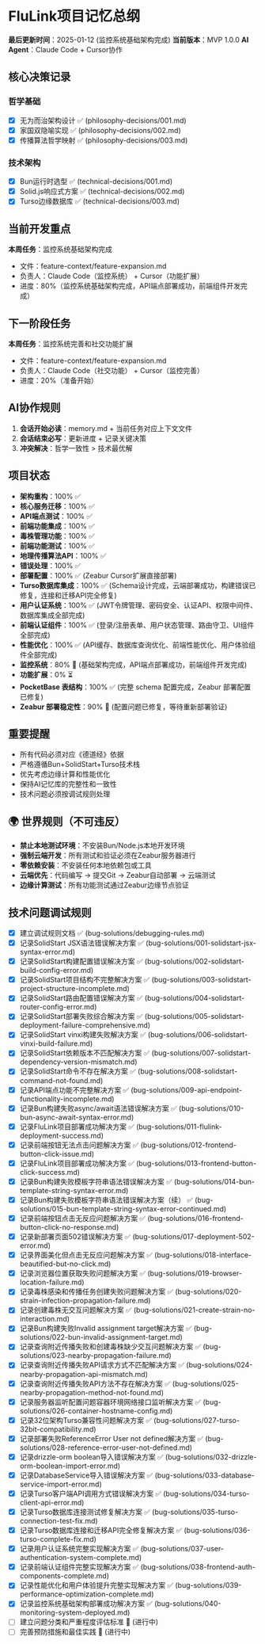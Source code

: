 # FluLink项目记忆总纲
**最后更新时间**：2025-01-12 (监控系统基础架构完成)
**当前版本**：MVP 1.0.0
**AI Agent**：Claude Code + Cursor协作

## 核心决策记录
### 哲学基础
- [x] 无为而治架构设计 ✅ (philosophy-decisions/001.md)
- [x] 家国双隐喻实现 ✅ (philosophy-decisions/002.md)  
- [x] 传播算法哲学映射 ✅ (philosophy-decisions/003.md)

### 技术架构
- [x] Bun运行时选型 ✅ (technical-decisions/001.md)
- [x] Solid.js响应式方案 ✅ (technical-decisions/002.md)
- [x] Turso边缘数据库 ✅ (technical-decisions/003.md)

## 当前开发重点
**本周任务**：监控系统基础架构完成
- 文件：feature-context/feature-expansion.md
- 负责人：Claude Code（监控系统） + Cursor（功能扩展）
- 进度：80%（监控系统基础架构完成，API端点部署成功，前端组件开发完成）

## 下一阶段任务
**本周任务**：监控系统完善和社交功能扩展
- 文件：feature-context/feature-expansion.md
- 负责人：Claude Code（社交功能） + Cursor（监控完善）
- 进度：20%（准备开始）

## AI协作规则
1. **会话开始必读**：memory.md + 当前任务对应上下文文件
2. **会话结束必写**：更新进度 + 记录关键决策
3. **冲突解决**：哲学一致性 > 技术最优解

## 项目状态
- **架构重构**：100% ✅
- **核心服务迁移**：100% ✅
- **API端点测试**：100% ✅
- **前端功能集成**：100% ✅
- **毒株管理功能**：100% ✅
- **前端功能测试**：100% ✅
- **地理传播算法API**：100% ✅
- **错误处理**：100% ✅
- **部署配置**：100% ✅ (Zeabur Cursor扩展直接部署)
- **Turso数据库集成**：100% ✅ (Schema设计完成，云端部署成功，构建错误已修复，连接和迁移API完全修复)
- **用户认证系统**：100% ✅ (JWT令牌管理、密码安全、认证API、权限中间件、数据库集成全部完成)
- **前端认证组件**：100% ✅ (登录/注册表单、用户状态管理、路由守卫、UI组件全部完成)
- **性能优化**：100% ✅ (API缓存、数据库查询优化、前端性能优化、用户体验组件全部完成)
- **监控系统**：80% 🔄 (基础架构完成，API端点部署成功，前端组件开发完成)
- **功能扩展**：0% ⏳
- **PocketBase 表结构**：100% ✅ (完整 schema 配置完成，Zeabur 部署配置已修复)
- **Zeabur 部署稳定性**：90% 🔄 (配置问题已修复，等待重新部署验证)

## 重要提醒
- 所有代码必须对应《德道经》依据
- 严格遵循Bun+SolidStart+Turso技术栈
- 优先考虑边缘计算和性能优化
- 保持AI记忆库的完整性和一致性
- 技术问题必须按调试规则处理

## 🌍 世界规则（不可违反）
- **禁止本地测试环境**：不安装Bun/Node.js本地开发环境
- **强制云端开发**：所有测试和验证必须在Zeabur服务器进行
- **零依赖安装**：不安装任何本地依赖包或工具
- **云端优先**：代码编写 → 提交Git → Zeabur自动部署 → 云端测试
- **边缘计算测试**：所有功能测试通过Zeabur边缘节点验证

## 技术问题调试规则
- [x] 建立调试规则文档 ✅ (bug-solutions/debugging-rules.md)
- [x] 记录SolidStart JSX语法错误解决方案 ✅ (bug-solutions/001-solidstart-jsx-syntax-error.md)
- [x] 记录SolidStart构建配置错误解决方案 ✅ (bug-solutions/002-solidstart-build-config-error.md)
- [x] 记录SolidStart项目结构不完整解决方案 ✅ (bug-solutions/003-solidstart-project-structure-incomplete.md)
- [x] 记录SolidStart路由配置错误解决方案 ✅ (bug-solutions/004-solidstart-router-config-error.md)
- [x] 记录SolidStart部署失败综合解决方案 ✅ (bug-solutions/005-solidstart-deployment-failure-comprehensive.md)
- [x] 记录SolidStart vinxi构建失败解决方案 ✅ (bug-solutions/006-solidstart-vinxi-build-failure.md)
- [x] 记录SolidStart依赖版本不匹配解决方案 ✅ (bug-solutions/007-solidstart-dependency-version-mismatch.md)
- [x] 记录SolidStart命令不存在解决方案 ✅ (bug-solutions/008-solidstart-command-not-found.md)
- [x] 记录API端点功能不完整解决方案 ✅ (bug-solutions/009-api-endpoint-functionality-incomplete.md)
- [x] 记录Bun构建失败async/await语法错误解决方案 ✅ (bug-solutions/010-bun-async-await-syntax-error.md)
- [x] 记录FluLink项目部署成功解决方案 ✅ (bug-solutions/011-flulink-deployment-success.md)
- [x] 记录前端按钮无法点击问题解决方案 ✅ (bug-solutions/012-frontend-button-click-issue.md)
- [x] 记录FluLink项目部署成功解决方案 ✅ (bug-solutions/013-frontend-button-click-success.md)
- [x] 记录Bun构建失败模板字符串语法错误解决方案 ✅ (bug-solutions/014-bun-template-string-syntax-error.md)
- [x] 记录Bun构建失败模板字符串语法错误解决方案（续） ✅ (bug-solutions/015-bun-template-string-syntax-error-continued.md)
- [x] 记录前端按钮点击无反应问题解决方案 ✅ (bug-solutions/016-frontend-button-click-no-response.md)
- [x] 记录新部署页面502错误解决方案 ✅ (bug-solutions/017-deployment-502-error.md)
- [x] 记录界面美化但点击无反应问题解决方案 ✅ (bug-solutions/018-interface-beautified-but-no-click.md)
- [x] 记录浏览器位置获取失败问题解决方案 ✅ (bug-solutions/019-browser-location-failure.md)
- [x] 记录毒株感染和传播任务创建失败问题解决方案 ✅ (bug-solutions/020-strain-infection-propagation-failure.md)
- [x] 记录创建毒株无交互问题解决方案 ✅ (bug-solutions/021-create-strain-no-interaction.md)
- [x] 记录Bun构建失败Invalid assignment target解决方案 ✅ (bug-solutions/022-bun-invalid-assignment-target.md)
- [x] 记录查询附近传播失败和创建毒株缺少交互问题解决方案 ✅ (bug-solutions/023-nearby-propagation-failure.md)
- [x] 记录查询附近传播失败API请求方式不匹配解决方案 ✅ (bug-solutions/024-nearby-propagation-api-mismatch.md)
- [x] 记录查询附近传播失败API方法不存在解决方案 ✅ (bug-solutions/025-nearby-propagation-method-not-found.md)
- [x] 记录服务器监听配置问题容器环境网络接口监听解决方案 ✅ (bug-solutions/026-container-hostname-config.md)
- [x] 记录32位架构Turso兼容性问题解决方案 ✅ (bug-solutions/027-turso-32bit-compatibility.md)
- [x] 记录部署失败ReferenceError User not defined解决方案 ✅ (bug-solutions/028-reference-error-user-not-defined.md)
- [x] 记录drizzle-orm boolean导入错误解决方案 ✅ (bug-solutions/032-drizzle-orm-boolean-import-error.md)
- [x] 记录DatabaseService导入错误解决方案 ✅ (bug-solutions/033-database-service-import-error.md)
- [x] 记录Turso客户端API调用方式错误解决方案 ✅ (bug-solutions/034-turso-client-api-error.md)
- [x] 记录Turso数据库连接测试修复解决方案 ✅ (bug-solutions/035-turso-connection-test-fix.md)
- [x] 记录Turso数据库连接和迁移API完全修复解决方案 ✅ (bug-solutions/036-turso-complete-fix.md)
- [x] 记录用户认证系统完整实现解决方案 ✅ (bug-solutions/037-user-authentication-system-complete.md)
- [x] 记录前端认证组件完整实现解决方案 ✅ (bug-solutions/038-frontend-auth-components-complete.md)
- [x] 记录性能优化和用户体验提升完整实现解决方案 ✅ (bug-solutions/039-performance-optimization-complete.md)
- [x] 记录监控系统基础架构部署成功解决方案 ✅ (bug-solutions/040-monitoring-system-deployed.md)
- [ ] 建立问题分类和严重程度评估标准 🔄 (进行中)
- [ ] 完善预防措施和最佳实践 🔄 (进行中)